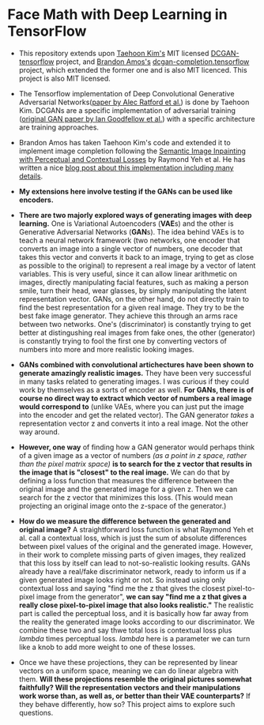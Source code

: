 # Face Math with Deep Learning in TensorFlow

+ This repository extends upon
  [Taehoon Kim's](http://carpedm20.github.io/) MIT licensed
  [DCGAN-tensorflow](https://github.com/carpedm20/DCGAN-tensorflow)
  project, and [Brandon Amos's](https://bamos.github.io/)
  [dcgan-completion.tensorflow](https://github.com/bamos/dcgan-completion.tensorflow)
  project, which extended the former one and is also MIT
  licenced. This project is also MIT licensed.

+ The Tensorflow implementation of Deep Convolutional Generative
  Adversarial
  Networks([paper by Alec Ratford et al.](https://arxiv.org/abs/1511.06434))
  is done by Taehoon Kim. DCGANs are a specific implementation of
  adversarial training
  ([original GAN paper by Ian Goodfellow et al.](https://arxiv.org/abs/1406.2661))
  with a specific architecture are training approaches.

+ Brandon Amos has taken Taehoon Kim's code and extended it to
  implement image completion following the
  [Semantic Image Inpainting with Perceptual and Contextual Losses](https://arxiv.org/abs/1607.07539)
  by Raymond Yeh et al. He has written a nice [blog post about this implementation including many details](http://bamos.github.io/2016/08/09/deep-completion/).

+ **My extensions here involve testing if the GANs can be used like encoders.**

+ **There are two majorly explored ways of generating images with deep learning.** One is Variational Autoencoders (**VAE**s) and the other is Generative Adversarial Networks (**GAN**s). The idea behind VAEs is to teach a neural network framework (two networks, one encoder that converts an image into a single vector of numbers, one decoder that takes this vector and converts it back to an image, trying to get as close as possible to the original) to represent a real image by a vector of latent variables. This is very useful, since it can allow linear arithmetic on images, directly manipulating facial features, such as making a person smile, turn their head, wear glasses, by simply manipulating the latent representation vector. GANs, on the other hand, do not directly train to find the best representation for a given real image. They try to be the best fake image generator. They achieve this through an arms race between two networks. One's (discriminator) is constantly trying to get better at distingushing real images from fake ones, the other (generator) is constantly trying to fool the first one by converting vectors of numbers into more and more realistic looking images. 

+ **GANs combined with convolutional artichectures have been shown to generate amazingly realistic images.** They have been very successful in many tasks related to generating images. I was curious if they could work by themselves as a sorts of encoder as well. **For GANs, there is of course no direct way to extract which vector of numbers a real image would correspond to** (unlike VAEs, where you can just put the image into the encoder and get the related vector). The GAN generator *takes* a representation vector z and converts it into a real image. Not the other way around.

+ **However, one way** of finding how a GAN generator would perhaps think of a given image as a vector of numbers _(as a point in z space, rather than the pixel matrix space)_ **is to search for the z vector that results in the image that is "closest" to the real image.** We can do that by defining a loss function that measures the difference between the original image and the generated image for a given z. Then we can search for the z vector that minimizes this loss. (This would mean projecting an original image onto the z-space of the generator.)
 
+ **How do we measure the difference between the generated and original image?** A straightforward loss function is what Raymond Yeh et al. call a contextual loss, which is just the sum of absolute differences between pixel values of the original and the generated image. However, in their work to complete missing parts of given images, they realized that this loss by itself can lead to not-so-realistic looking results. GANs already have a real/fake discriminator network, ready to inform us if a given generated image looks right or not. So instead using only contextual loss and saying "find me the z that gives the closest pixel-to-pixel image from the generator", **we can say "find me a z that gives a really close pixel-to-pixel image that also looks realistic."** The realistic part is called the perceptual loss, and it is basically how far away from the reality the generated image looks according to our discriminator. We combine these two and say thwe total loss is contextual loss plus _lambda_ times perceptual loss. _lambda_ here is a parameter we can turn like a knob to add more weight to one of these losses.

+ Once we have these projections, they can be
  represented by linear vectors on a uniform space, meaning we can do
  linear algebra with them. **Will these projections resemble the original pictures somewhat faithfully? Will the representation vectors and their manipulations work worse than, as well as, or better than their VAE counterparts?** If they behave differently, how so? This project aims to explore such
  questions.

